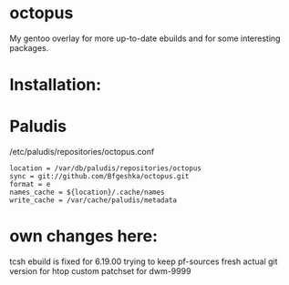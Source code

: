 octopus
=======
My gentoo overlay for more up-to-date ebuilds and for some interesting packages.

Installation:
=======
# Paludis
/etc/paludis/repositories/octopus.conf

```
location = /var/db/paludis/repositories/octopus
sync = git://github.com/Bfgeshka/octopus.git
format = e
names_cache = ${location}/.cache/names
write_cache = /var/cache/paludis/metadata
```


own changes here:
=======
tcsh ebuild is fixed for 6.19.00
trying to keep pf-sources fresh
actual git version for htop
custom patchset for dwm-9999
